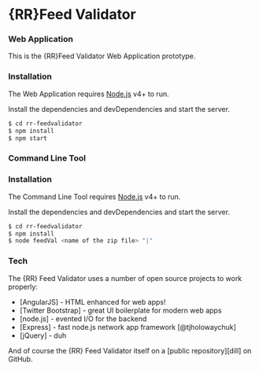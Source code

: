 # {RR}Feed Validator

### Web Application
This is the {RR}Feed Validator Web Application prototype. 

### Installation

The Web Application requires [Node.js](https://nodejs.org/) v4+ to run.

Install the dependencies and devDependencies and start the server.

```sh
$ cd rr-feedvalidator
$ npm install 
$ npm start
```

### Command Line Tool

### Installation

The Command Line Tool requires [Node.js](https://nodejs.org/) v4+ to run.

Install the dependencies and devDependencies and start the server.

```sh
$ cd rr-feedvalidator
$ npm install 
$ node feedVal <name of the zip file> "|"
```

### Tech

The {RR} Feed Validator uses a number of open source projects to work properly:

* [AngularJS] - HTML enhanced for web apps!
* [Twitter Bootstrap] - great UI boilerplate for modern web apps
* [node.js] - evented I/O for the backend
* [Express] - fast node.js network app framework [@tjholowaychuk]
* [jQuery] - duh

And of course the {RR} Feed Validator itself on a [public repository][dill]
 on GitHub.
